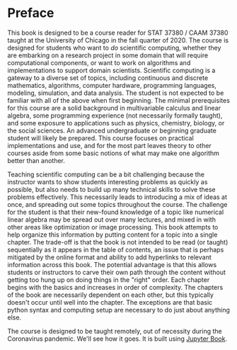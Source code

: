 # Preface

This book is designed to be a course reader for STAT 37380 / CAAM 37380 taught at the University of Chicago in the fall quarter of 2020.  The course is designed for students who want to *do* scientific computing, whether they are embarking on a research project in some domain that will require computational components, or want to work on algorithms and implementations to support domain scientists.  Scientific computing is a gateway to a diverse set of topics, including continuous and discrete mathematics, algorithms, computer hardware, programming languages, modeling, simulation, and data analysis.  The student is not expected to be familiar with all of the above when first beginning.  The minimal prerequisites for this course are a solid background in multivariable calculus and linear algebra, some programming experience (not necessarily formally taught), and some exposure to applications such as physics, chemistry, biology, or the social sciences.  An advanced undergraduate or beginning graduate student will likely be prepared.  This course focuses on practical implementations and use, and for the most part leaves theory to other courses aside from some basic notions of what may make one algorithm better than another.

Teaching scientific computing can be a bit challenging because the instructor wants to show students interesting problems as quickly as possible, but also needs to build up many technical skills to solve these problems effectively. This necessarily leads to introducing a mix of ideas at once, and spreading out some topics throughout the course.  The challenge for the student is that their new-found knowledge of a topic like numerical linear algebra may be spread out over many lectures, and mixed in with other areas like optimization or image processing.  This book attempts to help organize this information by putting content for a topic into a single chapter.  The trade-off is that the book is not intended to be read (or taught) sequentially as it appears in the table of contents, an issue that is perhaps mitigated by the online format and ability to add hyperlinks to relevant information across this book.  The potential advantage is that this allows students or instructors to carve their own path through the content without getting too hung up on doing things in the "right" order.  Each chapter begins with the basics and increases in order of complexity.  The chapters of the book are necessarily dependent on each other, but this typically doesn't occur until well into the chapter.  The exceptions are that basic python syntax and computing setup are necessary to do just about anything else.


The course is designed to be taught remotely, out of necessity during the Coronavirus pandemic.  We'll see how it goes.  It is built using [Jupyter Book](https://jupyterbook.org/intro.html).
